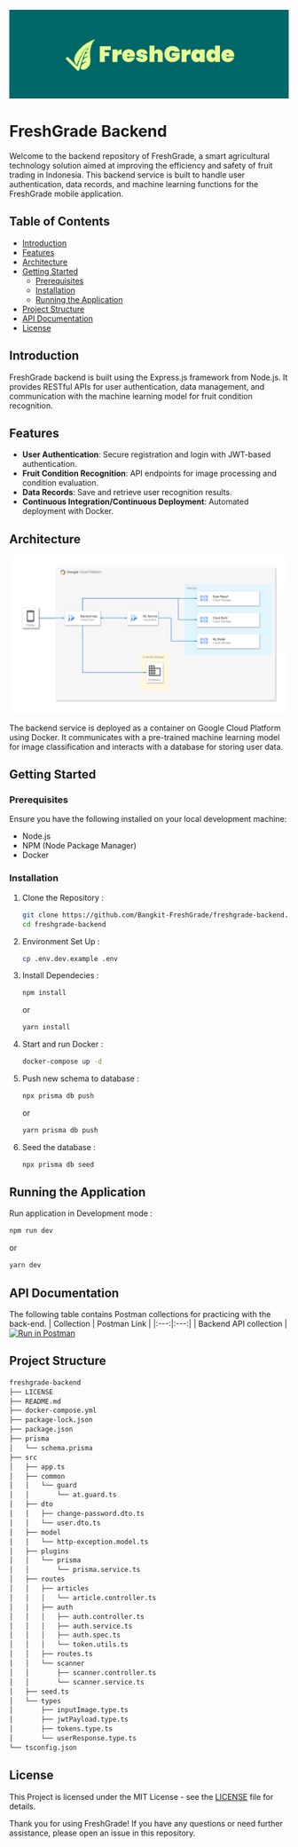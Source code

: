 ![FG](https://raw.githubusercontent.com/Afwann/profile-assets/main/FG.png)

# FreshGrade Backend

Welcome to the backend repository of FreshGrade, a smart agricultural technology solution aimed at improving the efficiency and safety of fruit trading in Indonesia. This backend service is built to handle user authentication, data records, and machine learning functions for the FreshGrade mobile application.

## Table of Contents

- [Introduction](#introduction)
- [Features](#features)
- [Architecture](#architecture)
- [Getting Started](#getting-started)
  - [Prerequisites](#prerequisites)
  - [Installation](#installation)
  - [Running the Application](#running-the-application)
- [Project Structure](#project-structure)
- [API Documentation](#api-documentation)
- [License](#license)

## Introduction

FreshGrade backend is built using the Express.js framework from Node.js. It provides RESTful APIs for user authentication, data management, and communication with the machine learning model for fruit condition recognition.

## Features

- **User Authentication**: Secure registration and login with JWT-based authentication.
- **Fruit Condition Recognition**: API endpoints for image processing and condition evaluation.
- **Data Records**: Save and retrieve user recognition results.
- **Continuous Integration/Continuous Deployment**: Automated deployment with Docker.

## Architecture

![Architecture Diagram](https://raw.githubusercontent.com/Afwann/profile-assets/main/Architecture_Freshgrade.drawio.png)

The backend service is deployed as a container on Google Cloud Platform using Docker. It communicates with a pre-trained machine learning model for image classification and interacts with a database for storing user data.

## Getting Started

### Prerequisites

Ensure you have the following installed on your local development machine:

- Node.js
- NPM (Node Package Manager)
- Docker

### Installation

1. Clone the Repository :
    ```bash
    git clone https://github.com/Bangkit-FreshGrade/freshgrade-backend.git
    cd freshgrade-backend
    ```
2. Environment Set Up :
    ```bash
    cp .env.dev.example .env
    ```
3. Install Dependecies :
    ```bash
    npm install
    ```
    or
    ```bash
    yarn install
    ```
4. Start and run Docker :
    ```bash
    docker-compose up -d
    ```
5. Push new schema to database :
    ```bash
    npx prisma db push
    ```
    or 
    ```bash
    yarn prisma db push
    ```
6. Seed the database :
    ```bash
    npx prisma db seed
    ```

## Running the Application 
Run application in Development mode :
```bash
npm run dev
```
or 
```bash
yarn dev
```

## API Documentation

The following table contains Postman collections for practicing with the back-end.
| Collection | Postman Link |
|:---:|:---:|
| Backend API collection | [![Run in Postman](https://run.pstmn.io/button.svg)]()

## Project Structure
```bash
freshgrade-backend
├── LICENSE
├── README.md
├── docker-compose.yml
├── package-lock.json
├── package.json
├── prisma
│   └── schema.prisma
├── src
│   ├── app.ts
│   ├── common
│   │   └── guard
│   │       └── at.guard.ts
│   ├── dto
│   │   ├── change-password.dto.ts
│   │   └── user.dto.ts
│   ├── model
│   │   └── http-exception.model.ts
│   ├── plugins
│   │   └── prisma
│   │       └── prisma.service.ts
│   ├── routes
│   │   ├── articles
│   │   │   └── article.controller.ts
│   │   ├── auth
│   │   │   ├── auth.controller.ts
│   │   │   ├── auth.service.ts
│   │   │   ├── auth.spec.ts
│   │   │   └── token.utils.ts
│   │   ├── routes.ts
│   │   └── scanner
│   │       ├── scanner.controller.ts
│   │       └── scanner.service.ts
│   ├── seed.ts
│   └── types
│       ├── inputImage.type.ts
│       ├── jwtPayload.type.ts
│       ├── tokens.type.ts
│       └── userResponse.type.ts
└── tsconfig.json
```



## License

This Project is licensed under the MIT License - see the [LICENSE](https://github.com/Bangkit-FreshGrade/freshgrade-backend/blob/main/LICENSE) file for details.

Thank you for using FreshGrade! If you have any questions or need further assistance, please open an issue in this repository.